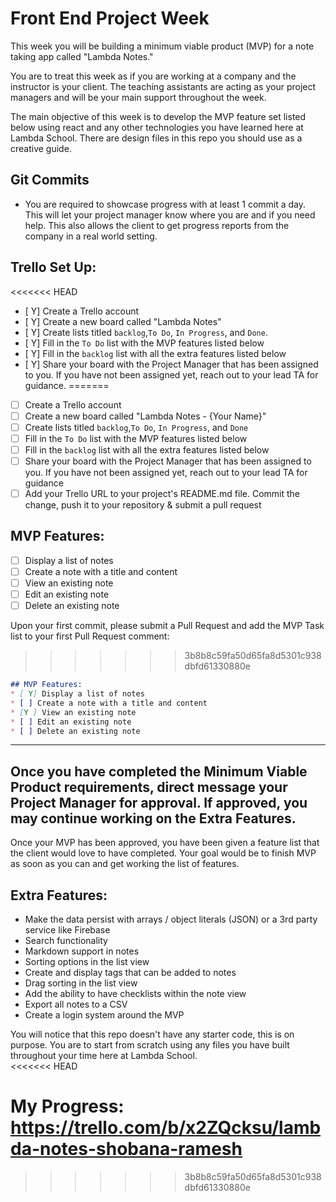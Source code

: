 # Front End Project Week
This week you will be building a minimum viable product (MVP) for a note taking app called "Lambda Notes."

You are to treat this week as if you are working at a company and the instructor is your client. The teaching assistants are acting as your project managers and will be your main support throughout the week.

The main objective of this week is to develop the MVP feature set listed below using react and any other technologies you have learned here at Lambda School. There are design files in this repo you should use as a creative guide.  

## Git Commits
* You are required to showcase progress with at least 1 commit a day.  This will let your project manager know where you are and if you need help.  This also allows the client to get progress reports from the company in a real world setting.  

## Trello Set Up:
<<<<<<< HEAD
* [ Y] Create a Trello account
* [ Y] Create a new board called "Lambda Notes"
* [ Y] Create lists titled ```backlog```,```To Do```, ```In Progress```, and ```Done```.
* [ Y] Fill in the ```To Do``` list with the MVP features listed below
* [ Y] Fill in the ```backlog``` list with all the extra features listed below
* [ Y] Share your board with the Project Manager that has been assigned to you.  If you have not been assigned yet, reach out to your lead TA for guidance.
=======
* [ ] Create a Trello account
* [ ] Create a new board called "Lambda Notes - {Your Name}"
* [ ] Create lists titled `backlog`,`To Do`, `In Progress`, and `Done`
* [ ] Fill in the `To Do` list with the MVP features listed below
* [ ] Fill in the `backlog` list with all the extra features listed below
* [ ] Share your board with the Project Manager that has been assigned to you.  If you have not been assigned yet, reach out to your lead TA for guidance
* [ ] Add your Trello URL to your project's README.md file. Commit the change, push it to your repository & submit a pull request

## MVP Features:
* [ ] Display a list of notes
* [ ] Create a note with a title and content
* [ ] View an existing note
* [ ] Edit an existing note
* [ ] Delete an existing note

Upon your first commit, please submit a Pull Request and add the MVP Task list to your first Pull Request comment:
>>>>>>> 3b8b8c59fa50d65fa8d5301c938dbfd61330880e

```markdown
## MVP Features:
* [ Y] Display a list of notes
* [ ] Create a note with a title and content
* [Y ] View an existing note
* [ ] Edit an existing note
* [ ] Delete an existing note
```
***
## Once you have completed the Minimum Viable Product requirements, direct message your Project Manager for approval. If approved, you may continue working on the Extra Features.

Once your MVP has been approved, you have been given a feature list that the client would love to have completed.  Your goal would be to finish MVP as soon as you can and get working the list of features.

## Extra Features:
* Make the data persist with arrays / object literals (JSON) or a 3rd party service like Firebase
* Search functionality
* Markdown support in notes
* Sorting options in the list view
* Create and display tags that can be added to notes
* Drag sorting in the list view
* Add the ability to have checklists within the note view
* Export all notes to a CSV
* Create a login system around the MVP

You will notice that this repo doesn't have any starter code, this is on purpose.  You are to start from scratch using any files you have built throughout your time here at Lambda School.  
<<<<<<< HEAD

My Progress:
 https://trello.com/b/x2ZQcksu/lambda-notes-shobana-ramesh
=======
>>>>>>> 3b8b8c59fa50d65fa8d5301c938dbfd61330880e
